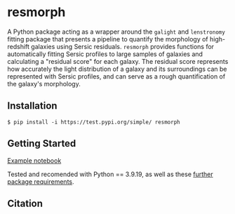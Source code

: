 # resmorph

A Python package acting as a wrapper around the ``galight`` and ``lenstronomy`` fitting package that presents a pipeline to quantify the morphology of high-redshift galaxies using Sersic residuals. ``resmorph`` provides functions for automatically fitting Sersic profiles to large samples of galaxies and calculating a "residual score" for each galaxy. The residual score represents how accurately the light distribution of a galaxy and its surroundings can be represented with Sersic profiles, and can serve as a rough quantification of the galaxy's morphology. 

Installation
------------
    $ pip install -i https://test.pypi.org/simple/ resmorph

Getting Started
---------------
[Example notebook](https://github.com/jmarkus1111/resmorph/blob/main/example_notebook.ipynb)

Tested and recomended with Python == 3.9.19, as well as these [further package requirements](https://github.com/jmarkus1111/resmorph/blob/main/requirements.txt).
  
Citation
--------
